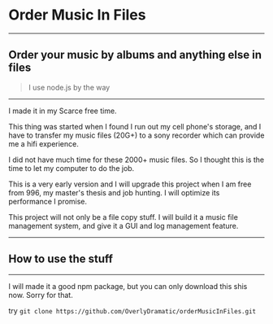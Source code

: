 # Order Music In Files

---

## Order your music by albums and anything else in files


> I use node.js by the way

---

I made it in my Scarce free time.

This thing was started when I found I run out my cell phone's storage, and I have to transfer my  music files (20G+)  to a sony recorder which can provide me a hifi experience.

I did not have much time for these 2000+ music files. So I thought this is the time to let my computer to do the job.

This is a very early version and I will upgrade this project when I am free from 996, my master's thesis and job hunting. I will optimize its performance I promise. 

This project will not only be a file copy stuff. I will build it a music file management system, and give it a GUI and log management feature.

---

## How to use the stuff

---

I will made it a good npm package, but you can only download this shis now. Sorry for that.

try `git clone https://github.com/OverlyDramatic/orderMusicInFiles.git`